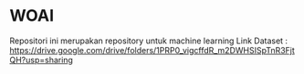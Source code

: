 # WOAI
Repositori ini merupakan repository untuk machine learning
Link Dataset : https://drive.google.com/drive/folders/1PRP0_vigcffdR_m2DWHSISpTnR3FjtQH?usp=sharing
